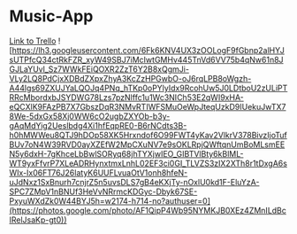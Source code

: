 # Music-App

[Link to Trello](https://trello.com/b/URtlgNdD/music-app)
![https://lh3.googleusercontent.com/6Fk6KNV4UX3zOOLogF9fGbnp2alHYJsUTPfcQ34ctRkFZR_xyW49SBJ7iMcIwtGMHv445TnVd6VV75b4qNw61n8JGJLaYUvl_Sz7WWkFEiQOXR2ZzT6Y2B8xQgmJi-VLy2LQ8PdCjxXDBdZXpxZhyA3KcZzHPGwbO-oJ6rqLPB8oWgzh-A44lgs69ZXUJYaLQOJq4PNq_hTKp0oPYlyIdx9RcohUw5J0LDtboU2zULiPTRRcMbordxbJSYDWG78Lzs7pzNlffc1u1Wc3NICh53E2qWI9xHA-eQCXlK9FAzPB7X7GbszDqR3NMvRTIWFSMuOeWpJteqUzkD9IUekuJwTX78We-5dxGx58Xj0WW6cO2ugbZXYOb-b3y-gAqMdYig2Ueslbdg4Xi1hfEqpRE0-B6rNCdts3B-h0hMWWeu8QTJ9hDOp58XK5Hrxndof6O99FWT4yKav2VlkrV378BivzIjoTufBUv7oN4W39RVD0ayXZEfW2MpCXuNV7e9sOKLRpjQWftqnUmBoMLsmEEN5y6dxH-7gKhceLbBwlSORyq68jhTYXjwIEO_GIBTVlBty6kBlML-WT9yxFfvrP7XLeADRHynxtmxLnhL02EF3ci0GI_TLVZS3zIX2XTh8r1tDxgA6sWIx-Ix06FT76J26latyK6UUFLvuaOtV1onh8hfeN-uJdNxz1SxBnurh7cnjrZ5n5uvsDLS7gB4eKXjTy-nOxlU0kd1F-EluYzA-SPC7ZMpV1nBNUf3HeVvNRrmcKDGyc-Dbyk67SE-PxyuWXdZk0W44BYJ5h=w2174-h714-no?authuser=0](https://photos.google.com/photo/AF1QipP4Wb95NYMKJB0XEz4ZMnILdBcIRelJsaKp-gt0))
